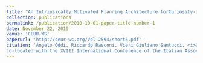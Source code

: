 ```yaml
---
title: "An Intrinsically Motivated Planning Architecture forCuriosity-driven Robots"
collection: publications
permalink: /publication/2010-10-01-paper-title-number-1
date: November 22, 2019
venue: 'CEUR-WS'
paperurl: 'http://ceur-ws.org/Vol-2594/short5.pdf'
citation: 'Angelo Oddi, Riccardo Rasconi, Vieri Giuliano Santucci, <i>Gabriele Sartor</i>, Emilio Cartoni, Gianluca Baldassarre, Gianluca Baldassarre. (2019). &quot;An Intrinsically Motivated Planning Architecture forCuriosity-driven Robots.&quot; <i>Proceedings of the 6th Italian Workshop on Artificial Intelligence and Robotics
co-located with the XVIII International Conference of the Italian Association for Artificial Intelligence (AIxIA 2019)</i>. 1(1).'
---
```

